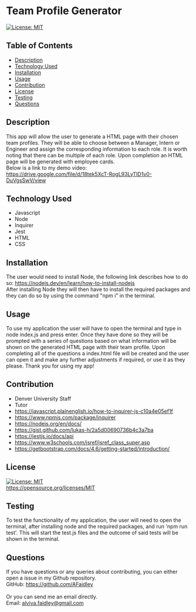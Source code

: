 # Team Profile Generator
[![License: MIT](https://img.shields.io/badge/License-MIT-yellow.svg)](https://opensource.org/licenses/MIT)
## Table of Contents
* [Description](#description)
* [Technology Used](#technology-used)
* [Installation](#installation)
* [Usage](#usage)
* [Contribution](#contribution)
* [License](#license)
* [Testing](#testing)
* [Questions](#questions)
## Description
This app will allow the user to generate a HTML page with their chosen team profiles. They will be able to choose between a Manager, Intern or Engineer and assign the corresponding information to each role. It is worth noting that there can be multiple of each role. Upon completion an HTML page will be generated with employee cards. 
<br>
Below is a link to my demo video:
<br>
https://drive.google.com/file/d/18tek5XcT-RogL93LyTID1v0-DuVgsSwV/view

## Technology Used
- Javascript
- Node
- Inquirer
- Jest
- HTML
- CSS

## Installation
The user would need to install Node, the following link describes how to do so: https://nodejs.dev/en/learn/how-to-install-nodejs <br> After installing Node they will then have to install the required packages and they can do so by using the command "npm i" in the terminal.
## Usage
To use my application the user will have to open the terminal and type in node index.js and press enter. Once they have done so they will be prompted with a series of questions based on what information will be shown on the generated HTML page with their team profile. Upon completing all of  the questions a index.html file will be created and the user can open it and make any further adjustments if required, or use it as they please. Thank you for using my app!
## Contribution
- Denver University Staff
- Tutor
- https://javascript.plainenglish.io/how-to-inquirer-js-c10a4e05ef1f
- https://www.npmjs.com/package/inquirer
- https://nodejs.org/en/docs/
- https://gist.github.com/lukas-h/2a5d00690736b4c3a7ba
- https://jestjs.io/docs/api
- https://www.w3schools.com/jsref/jsref_class_super.asp
- https://getbootstrap.com/docs/4.6/getting-started/introduction/

## License
[![License: MIT](https://img.shields.io/badge/License-MIT-yellow.svg)](https://opensource.org/licenses/MIT)
<br>
https://opensource.org/licenses/MIT

## Testing
To test the functionality  of my application, the user will need to open the terminal, after installing node and the required packages, and run 'npm run test'. This will start the test.js files and the outcome of said tests will  be shown in the terminal. 

## Questions
If you have questions or any queries about contributing, you can either open a issue in my Github repository. <br>
GitHub: <https://github.com/AFaidley> <br>
<br>
Or you can send me an email directly. <br>
Email: <alviva.faidley@gmail.com>

